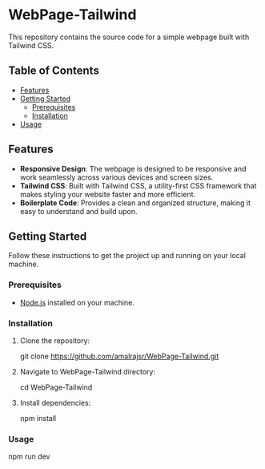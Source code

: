 # WebPage-Tailwind


This repository contains the source code for a simple webpage built with Tailwind CSS.

## Table of Contents

- [Features](#features)
- [Getting Started](#getting-started)
  - [Prerequisites](#prerequisites)
  - [Installation](#installation)
- [Usage](#usage)


## Features

- **Responsive Design**: The webpage is designed to be responsive and work seamlessly across various devices and screen sizes.
- **Tailwind CSS**: Built with Tailwind CSS, a utility-first CSS framework that makes styling your website faster and more efficient.
- **Boilerplate Code**: Provides a clean and organized structure, making it easy to understand and build upon.

## Getting Started

Follow these instructions to get the project up and running on your local machine.

### Prerequisites

- [Node.js](https://nodejs.org/) installed on your machine.

### Installation

1. Clone the repository:

   git clone https://github.com/amalrajsr/WebPage-Tailwind.git
   
2. Navigate to WebPage-Tailwind directory:

   cd WebPage-Tailwind

3. Install dependencies:

   npm install

### Usage

   npm run dev
